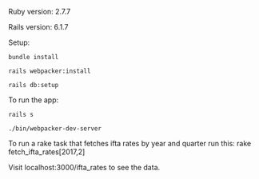 Ruby version: 2.7.7

Rails version: 6.1.7

Setup:
```
bundle install

rails webpacker:install

rails db:setup
```
To run the app:
```
rails s

./bin/webpacker-dev-server
```
To run a rake task that fetches ifta rates by year and quarter run this:
rake fetch_ifta_rates\[2017,2\]

Visit localhost:3000/ifta_rates to see the data.
